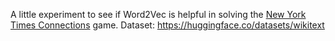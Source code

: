 A little experiment to see if Word2Vec is helpful in solving the [New York Times Connections](https://www.nytimes.com/games/connections) game. Dataset: https://huggingface.co/datasets/wikitext
